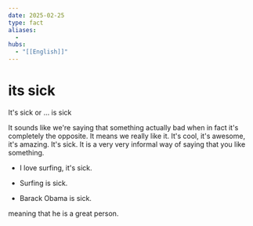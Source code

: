 ```yaml
---
date: 2025-02-25
type: fact
aliases:
  -
hubs:
  - "[[English]]"
---
```


# its sick

It's sick
or
... is sick

It sounds like we're saying that something actually bad when in fact it's completely the opposite. It means we really like it. It's cool, it's awesome, it's amazing. It's sick. It is a very very informal way of saying that you like something.

- I love surfing, it's sick.

- Surfing is sick.

- Barack Obama is sick.

meaning that he is a great person.

